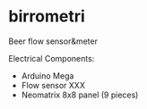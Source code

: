# birrometri
Beer flow sensor&amp;meter

Electrical Components:
  - Arduino Mega
  - Flow sensor XXX
  - Neomatrix 8x8 panel (9 pieces)
